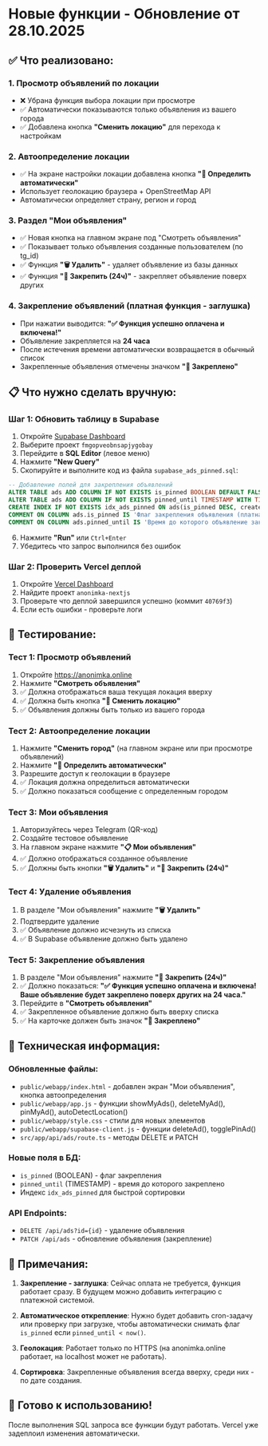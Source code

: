 # Новые функции - Обновление от 28.10.2025

## ✅ Что реализовано:

### 1. **Просмотр объявлений по локации**
- ❌ Убрана функция выбора локации при просмотре
- ✅ Автоматически показываются только объявления из вашего города
- ✅ Добавлена кнопка **"Сменить локацию"** для перехода к настройкам

### 2. **Автоопределение локации**
- ✅ На экране настройки локации добавлена кнопка **"📍 Определить автоматически"**
- Использует геолокацию браузера + OpenStreetMap API
- Автоматически определяет страну, регион и город

### 3. **Раздел "Мои объявления"**
- ✅ Новая кнопка на главном экране под "Смотреть объявления"
- ✅ Показывает только объявления созданные пользователем (по tg_id)
- ✅ Функция **"🗑️ Удалить"** - удаляет объявление из базы данных
- ✅ Функция **"📌 Закрепить (24ч)"** - закрепляет объявление поверх других

### 4. **Закрепление объявлений (платная функция - заглушка)**
- При нажатии выводится: **"✅ Функция успешно оплачена и включена!"**
- Объявление закрепляется на **24 часа**
- После истечения времени автоматически возвращается в обычный список
- Закрепленные объявления отмечены значком **"📌 Закреплено"**

## 📋 Что нужно сделать вручную:

### Шаг 1: Обновить таблицу в Supabase

1. Откройте [Supabase Dashboard](https://supabase.com/dashboard)
2. Выберите проект `fmgopveobnsapjygobay`
3. Перейдите в **SQL Editor** (левое меню)
4. Нажмите **"New Query"**
5. Скопируйте и выполните код из файла `supabase_ads_pinned.sql`:

```sql
-- Добавление полей для закрепления объявлений
ALTER TABLE ads ADD COLUMN IF NOT EXISTS is_pinned BOOLEAN DEFAULT FALSE;
ALTER TABLE ads ADD COLUMN IF NOT EXISTS pinned_until TIMESTAMP WITH TIME ZONE;
CREATE INDEX IF NOT EXISTS idx_ads_pinned ON ads(is_pinned DESC, created_at DESC);
COMMENT ON COLUMN ads.is_pinned IS 'Флаг закрепления объявления (платная функция)';
COMMENT ON COLUMN ads.pinned_until IS 'Время до которого объявление закреплено (обычно 24 часа)';
```

6. Нажмите **"Run"** или `Ctrl+Enter`
7. Убедитесь что запрос выполнился без ошибок

### Шаг 2: Проверить Vercel деплой

1. Откройте [Vercel Dashboard](https://vercel.com)
2. Найдите проект `anonimka-nextjs`
3. Проверьте что деплой завершился успешно (коммит `40769f3`)
4. Если есть ошибки - проверьте логи

## 🧪 Тестирование:

### Тест 1: Просмотр объявлений
1. Откройте https://anonimka.online
2. Нажмите **"Смотреть объявления"**
3. ✅ Должна отображаться ваша текущая локация вверху
4. ✅ Должна быть кнопка **"🔄 Сменить локацию"**
5. ✅ Объявления должны быть только из вашего города

### Тест 2: Автоопределение локации
1. Нажмите **"Сменить город"** (на главном экране или при просмотре объявлений)
2. Нажмите **"📍 Определить автоматически"**
3. Разрешите доступ к геолокации в браузере
4. ✅ Локация должна определиться автоматически
5. ✅ Должно показаться сообщение с определенным городом

### Тест 3: Мои объявления
1. Авторизуйтесь через Telegram (QR-код)
2. Создайте тестовое объявление
3. На главном экране нажмите **"📋 Мои объявления"**
4. ✅ Должно отображаться созданное объявление
5. ✅ Должны быть кнопки **"🗑️ Удалить"** и **"📌 Закрепить (24ч)"**

### Тест 4: Удаление объявления
1. В разделе "Мои объявления" нажмите **"🗑️ Удалить"**
2. Подтвердите удаление
3. ✅ Объявление должно исчезнуть из списка
4. ✅ В Supabase объявление должно быть удалено

### Тест 5: Закрепление объявления
1. В разделе "Мои объявления" нажмите **"📌 Закрепить (24ч)"**
2. ✅ Должно показаться: **"✅ Функция успешно оплачена и включена! Ваше объявление будет закреплено поверх других на 24 часа."**
3. Перейдите в **"Смотреть объявления"**
4. ✅ Закрепленное объявление должно быть вверху списка
5. ✅ На карточке должен быть значок **"📌 Закреплено"**

## 🔧 Техническая информация:

### Обновленные файлы:
- `public/webapp/index.html` - добавлен экран "Мои объявления", кнопка автоопределения
- `public/webapp/app.js` - функции showMyAds(), deleteMyAd(), pinMyAd(), autoDetectLocation()
- `public/webapp/style.css` - стили для новых элементов
- `public/webapp/supabase-client.js` - функции deleteAd(), togglePinAd()
- `src/app/api/ads/route.ts` - методы DELETE и PATCH

### Новые поля в БД:
- `is_pinned` (BOOLEAN) - флаг закрепления
- `pinned_until` (TIMESTAMP) - время до которого закреплено
- Индекс `idx_ads_pinned` для быстрой сортировки

### API Endpoints:
- `DELETE /api/ads?id={id}` - удаление объявления
- `PATCH /api/ads` - обновление объявления (закрепление)

## 📝 Примечания:

1. **Закрепление - заглушка**: Сейчас оплата не требуется, функция работает сразу. В будущем можно добавить интеграцию с платежной системой.

2. **Автоматическое открепление**: Нужно будет добавить cron-задачу или проверку при загрузке, чтобы автоматически снимать флаг `is_pinned` если `pinned_until < now()`.

3. **Геолокация**: Работает только по HTTPS (на anonimka.online работает, на localhost может не работать).

4. **Сортировка**: Закрепленные объявления всегда вверху, среди них - по дате создания.

## 🚀 Готово к использованию!

После выполнения SQL запроса все функции будут работать. Vercel уже задеплоил изменения автоматически.
